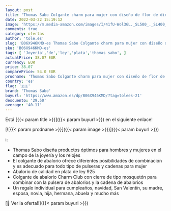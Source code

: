 ```yaml
---
layout: post
title: 'Thomas Sabo Colgante charm para mujer con diseño de flor de diente de león e inscripción Wishes Come True plata de ley 925  1457-051-21'
date: 2022-03-22 15:19:12
image: 'https://m.media-amazon.com/images/I/41fU-Wol3GL._SL500_._SL400_.jpg'
comments: true
category: ofertas
author: 'tole.es'
slug: 'B06X946KMD-es Thomas Sabo Colgante charm para mujer con diseño de flor...'
sku: 'B06X946KMD-es'
tags: [ 'Joyería','de','ley','plata','thomas sabo', ]
actualPrice: 38.07 EUR
currency: EUR
price: 38.07
comparePrice: 54.0 EUR
prodname: 'Thomas Sabo Colgante charm para mujer con diseño de flor de diente de león e inscripción Wishes Come True plata de ley 925  1457-051-21'
country: 'es'
flag: '🇪🇸'
brand: 'Thomas Sabo'
buyurl: 'https://www.amazon.es/dp/B06X946KMD/?tag=tolees-21'
descuento: '29.50'
average: '40.11'
---
```


Está [{{< param title >}}]({{< param buyurl >}}) en el siguiente enlace!

[![{{< param prodname >}}]({{< param image >}})]({{< param buyurl >}})

ℹ️:

- Thomas Sabo diseña productos óptimos para hombres y mujeres en el campo de la joyería y los relojes
- El colgante de abalorio ofrece diferentes posibilidades de combinación y es adecuado para todo tipo de pulseras y cadenas para mujer
- Abalorio de calidad en plata de ley 925
- Colgante de abalorio Charm Club con cierre de tipo mosquetón para combinar con la pulsera de abalorios y la cadena de abalorios
- Un regalo individual para cumpleaños, navidad, San Valentín, su madre, esposa, novia, hija, hermana, abuela y mucho más

[🛒 Ver la oferta!!]({{< param buyurl >}})
